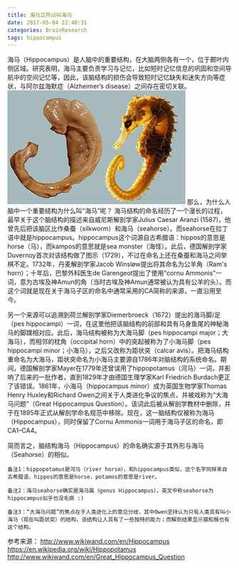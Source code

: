 ```yaml
---
title: 海马之所以叫海马
date: 2017-05-04 22:40:31
categories: BrainResearch
tags: hippocampus
---
```

海马（Hippocampus）是人脑中的重要结构，在大脑两侧各有一个，位于颞叶内侧区域。研究表明，海马主要负责学习与记忆，比如短时记忆信息的巩固和空间导航中的空间记忆等，因此，该脑结构的损伤会导致短时记忆缺失和迷失方向等症状，与阿尔兹海默症（Alzheimer’s disease）之间存在密切关联。
![Hippocampus and seahorse](/images/post_images/400px-Hippocampus_and_seahorse_cropped.JPG)
那么，为什么人脑中一个重要结构为什么叫“海马”呢？<!--more--> 海马结构的命名经历了一个漫长的过程，最早关于这个脑结构的描述来自威尼斯解剖学家Julius Caesar Aranzi (1587)，他曾先后把该脑区比作桑蚕（silkworm）和海马（seahorse）。而seahorse在拉丁语中就是hippocampus。hippocampus这个词源自古希腊语：hippos的意思是horse（马），而kampos的意思就是sea monster（海怪）。此后，德国解剖学家Duvernoy首次对该结构做了图示（1729），不过在命名上还在桑蚕和海马之间举棋不定。1732年，丹麦解剖学家Jacob Winsløw提出将其命名为公羊角（Ram's horn）；十年后，巴黎外科医生de Garengeot提出了使用“cornu Ammonis”一词，意为古埃及神Amun的角（当时古埃及神Amun通常被认为具有公羊的头）。而这个词就是现在关于海马子区的命名中通常采用的CA简称的来源，一直沿用至今。

另一个来源可以追溯到荷兰解剖学家Diemerbroeck（1672）提出的海马脚/足（pes hippocampi）一词，在这里他把该脑结构的前部和具有马身鱼尾的神秘海马的脚蹼相对应。此后，海马结构被称为大海马脚（pes hippocampi major；大海马），而相邻的枕角（occipital horn）中的突起被称为了小海马脚（pes hippocampi minor；小海马），之后又改称为距状突（calcar avis）。把海马结构重命名为大海马，距状突命名为小海马主要源自1786年对脑结构的系统命名。期间，德国解剖学家Mayer在1779年还曾误用了hippopotamus（河马）一词，并影响了后来的一批作者，直到1829年才由德国生理学家Karl Friedrich Burdach更正了该错误。1861年，小海马（hippocampus minor）成为英国生物学家Thomas Henry Huxley和Richard Owen之间关于人类进化争议的焦点，并被戏称为“大海马问题”（Great Hippocampus Question）。该词此后被从解剖学教材中删除，并于在1895年正式从解剖学命名规范中移除。现在，这一脑结构仅被称为海马（Hippocampus），同时保留了Cornu Ammonis一词用于海马子区的命名，即CA1–CA4。

简而言之，脑结构海马（Hippocampus）的命名确实源于其外形与海马（Seahorse）的相似。

`备注1：hippopotamus是河马（river horse），和hippocampus类似，这个名字同样来自古希腊语，hippos的意思是horse，potamos的意思是river。`

`备注2：海马seahorse确实是海马属（genus Hippocampus），英文中称seahorse为hippocampus似乎也没毛病 :)`

`备注3：“大海马问题”的焦点在于人类进化上的意见分歧，其中Owen坚持认为只有人类具有叫小海马（现在叫距状突）的结构，该结构让人具有了一些独特的能力；而解剖结果显示猿和猴也有这个结构。`

参考来源：
http://www.wikiwand.com/en/Hippocampus
https://en.wikipedia.org/wiki/Hippopotamus
http://www.wikiwand.com/en/Great_Hippocampus_Question
